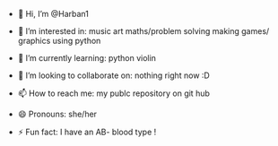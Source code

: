 - 👋 Hi, I’m @Harban1
  
- 👀 I’m interested in:
  music
  art
  maths/problem solving
  making games/ graphics using python
  
- 🌱 I’m currently learning:
  python
  violin
  
- 💞️ I’m looking to collaborate on:
  nothing right now :D

- 📫 How to reach me:
  my publc repository on git hub
  
- 😄 Pronouns:
  she/her
  
- ⚡ Fun fact:
  I have an AB- blood type !

<!---
Harban1/Harban1 is a ✨ special ✨ repository because its `README.md` (this file) appears on your GitHub profile.
You can click the Preview link to take a look at your changes.
--->
